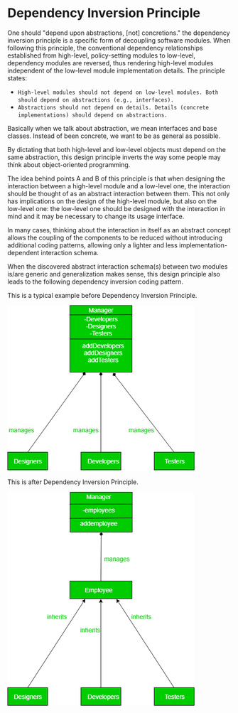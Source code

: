 # Dependency Inversion Principle
One should "depend upon abstractions, [not] concretions."
the dependency inversion principle is a specific form of decoupling software modules. When following this principle, the conventional dependency relationships established from high-level, policy-setting modules to low-level, dependency modules are reversed, thus rendering high-level modules independent of the low-level module implementation details. The principle states:

* `High-level modules should not depend on low-level modules. Both should depend on abstractions (e.g., interfaces).`
* `Abstractions should not depend on details. Details (concrete implementations) should depend on abstractions.`

Basically when we talk about abstraction, we mean interfaces and base classes.
Instead of been concrete, we want to be as general as possible.


By dictating that both high-level and low-level objects must depend on the same abstraction, this design principle inverts the way some people may think about object-oriented programming.

The idea behind points A and B of this principle is that when designing the interaction between a high-level module and a low-level one, the interaction should be thought of as an abstract interaction between them. This not only has implications on the design of the high-level module, but also on the low-level one: the low-level one should be designed with the interaction in mind and it may be necessary to change its usage interface.

In many cases, thinking about the interaction in itself as an abstract concept allows the coupling of the components to be reduced without introducing additional coding patterns, allowing only a lighter and less implementation-dependent interaction schema.

When the discovered abstract interaction schema(s) between two modules is/are generic and generalization makes sense, this design principle also leads to the following dependency inversion coding pattern.

This is a typical example before Dependency Inversion Principle.

![alt text](dependency-before.png "Before Dependency Inversion Principle")

This is after Dependency Inversion Principle.

![alt text](dependency-after.png "After Dependency Inversion Principle.")
